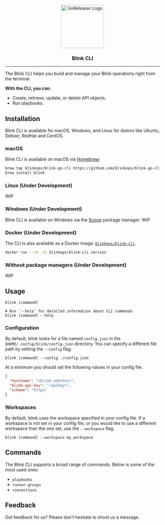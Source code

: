 <p align="center">
  <img alt="GoReleaser Logo" src="https://www.blinkops.com/favicon.ico" height="140" />
  <h3 align="center">Blink CLI</h3>
</p>

---
The Blink CLI helps you build and manage your Blink operations right from the terminal.

**With the CLI, you can:**

- Create, retrieve, update, or delete API objects.
- Run playbooks.

## Installation

Blink CLI is available for macOS, Windows, and Linux for distros like Ubuntu, Debian, RedHat and CentOS.

### macOS

Blink CLI is available on macOS via [Homebrew](https://brew.sh/):

```sh
brew tap blinkops/blink-go-cli https://github.com/blinkops/blink-go-cli
brew install blink
```

### Linux (Under Development)
WIP

### Windows (Under Development)

Blink CLI is available on Windows via the [Scoop](https://scoop.sh/) package manager:
WIP 

### Docker (Under Development)

The CLI is also available as a Docker image: [`blinkops/blink-cli`](https://hub.docker.com/r/blinkops/blink-cli).

```sh
docker run --rm -it blinkops/blink-cli version
```

### Without package managers (Under Development)

WIP


## Usage

```sh-session
blink [command]

# Run `--help` for detailed information about CLI commands
blink [command] --help
```

### Configuration

By default, blink looks for a file named ``config.json`` in the ``$HOME/.config/blink/config.json`` directory.
You can specify a different file path by setting the ``--config`` flag.

```sh-session
blink [command] --config ./config.json
```

At a minimum you should set the following values in your config file.

```json
{
  "hostname": "<blink-address>", 
  "blink-api-key": "<apikey>",
  "scheme": "https"
}
```

### Workspaces

By default, blink uses the workspace specified in your config file.
If a workspace is not set in your config file, or you would like to use a different workspace
than the one set, use the ``--workspace`` flag.

```sh-session
blink [command] --workspace my_workspace
```


## Commands

The Blink CLI supports a broad range of commands. Below is some of the most used ones:
- `playbooks`
- `runner-groups`
- `connections`

## Feedback

Got feedback for us? Please don't hesitate to shoot us a message.

